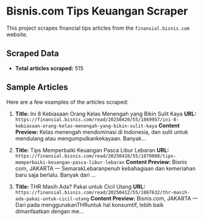 # Bisnis.com Tips Keuangan Scraper

This project scrapes financial tips articles from the `finansial.bisnis.com` website.

## Scraped Data

- **Total articles scraped:** 515

## Sample Articles

Here are a few examples of the articles scraped:

1.  **Title:** Ini 8 Kebiasaan Orang Kelas Menengah yang Bikin Sulit Kaya
    **URL:** `https://finansial.bisnis.com/read/20250420/55/1869957/ini-8-kebiasaan-orang-kelas-menengah-yang-bikin-sulit-kaya`
    **Content Preview:** Kelas menengah mendominasi di Indonesia, dan sulit untuk mendulang atau mengumpulkankekayaan. Banyak...

2.  **Title:** Tips Memperbaiki Keuangan Pasca Libur Lebaran
    **URL:** `https://finansial.bisnis.com/read/20250418/55/1870088/tips-memperbaiki-keuangan-pasca-libur-lebaran`
    **Content Preview:** Bisnis com, JAKARTA — SemarakLebaranpenuh kebahagiaan dan kemeriahan baru saja berlalu. Banyak dari ...

3.  **Title:** THR Masih Ada? Pakai untuk Cicil Utang
    **URL:** `https://finansial.bisnis.com/read/20250412/55/1867632/thr-masih-ada-pakai-untuk-cicil-utang`
    **Content Preview:** Bisnis.com, JAKARTA — Dari pada menggunakanTHRuntuk hal konsumtif, lebih baik dimanfaatkan dengan me...

<!-- Optional: Add sections for Setup, Usage, etc. if needed -->
